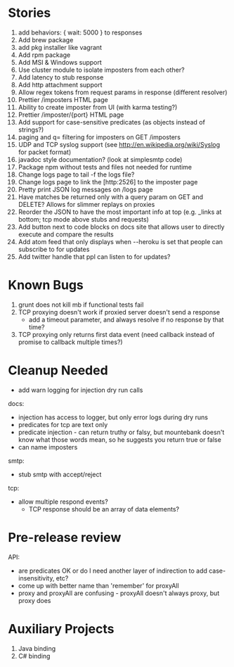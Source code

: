 Stories
=======
1. add behaviors: { wait: 5000 } to responses
6. Add brew package
6. add pkg installer like vagrant
7. Add rpm package
8. Add MSI & Windows support
8. Use cluster module to isolate imposters from each other?
1. Add latency to stub response
1. Add http attachment support
1. Allow regex tokens from request params in response (different resolver)
21. Prettier /imposters HTML page
22. Ability to create imposter from UI (with karma testing?)
23. Prettier /imposter/{port} HTML page
26. Add support for case-sensitive predicates (as objects instead of strings?)
27. paging and q= filtering for imposters on GET /imposters
28. UDP and TCP syslog support (see http://en.wikipedia.org/wiki/Syslog for packet format)
30. javadoc style documentation? (look at simplesmtp code)
31. Package npm without tests and files not needed for runtime
32. Change logs page to tail -f the logs file?
33. Change logs page to link the [http:2526] to the imposter page
34. Pretty print JSON log messages on /logs page
35. Have matches be returned only with a query param on GET and DELETE?  Allows for slimmer replays on proxies
36. Reorder the JSON to have the most important info at top (e.g. _links at bottom; tcp mode above stubs and requests)
37. Add button next to code blocks on docs site that allows user to directly execute and compare the results
38. Add atom feed that only displays when --heroku is set that people can subscribe to for updates
39. Add twitter handle that ppl can listen to for updates?

Known Bugs
==========
1. grunt does not kill mb if functional tests fail
2. TCP proxying doesn't work if proxied server doesn't send a response
   - add a timeout parameter, and always resolve if no response by that time?
3. TCP proxying only returns first data event (need callback instead of promise to callback multiple times?)

Cleanup Needed
==============
- add warn logging for injection dry run calls

docs:
  - injection has access to logger, but only error logs during dry runs
  - predicates for tcp are text only
  - predicate injection - can return truthy or falsy, but mountebank doesn't know what those words mean, so he suggests you return true or false
  - can name imposters

smtp:
- stub smtp with accept/reject

tcp:
- allow multiple respond events?
    - TCP response should be an array of data elements?

Pre-release review
==================
API:
- are predicates OK or do I need another layer of indirection to add case-insensitivity, etc?
- come up with better name than 'remember' for proxyAll
- proxy and proxyAll are confusing - proxyAll doesn't always proxy, but proxy does

Auxiliary Projects
==================
1. Java binding
2. C# binding
